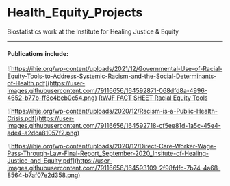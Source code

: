 # Health_Equity_Projects
Biostatistics work at the Institute for Healing Justice &amp; Equity

<hr>

#### Publications include:

![https://ihje.org/wp-content/uploads/2021/12/Governmental-Use-of-Racial-Equity-Tools-to-Address-Systemic-Racism-and-the-Social-Determinants-of-Health.pdf](https://user-images.githubusercontent.com/79116656/164592871-068dfd8a-4996-4652-b77b-ff8c4beb0c54.png)
<a href="https://www.policiesforaction.org/sites/default/files/2022-03/RWJF%20FACT%20SHEET%20Racial%20Equity%20Tools.pdf" target="_blank">RWJF FACT SHEET Racial Equity Tools</a>

![https://ihje.org/wp-content/uploads/2020/12/Racism-is-a-Public-Health-Crisis.pdf](https://user-images.githubusercontent.com/79116656/164592718-cf5ee81d-1a5c-45e4-ade4-a2dca81057f2.png)

![https://ihje.org/wp-content/uploads/2020/12/Direct-Care-Worker-Wage-Pass-Through-Law-Final-Report_September-2020_Insitute-of-Healing-Justice-and-Equity.pdf](https://user-images.githubusercontent.com/79116656/164593109-2f98fdfc-7b74-4a68-8564-b7af07e2d358.png)
